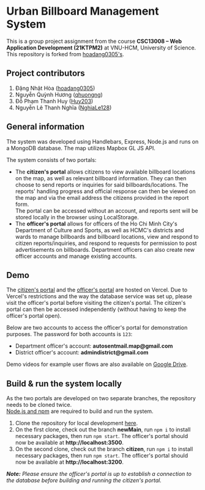 # Urban Billboard Management System

This is a group project assignment from the course **CSC13008 – Web Application Development (21KTPM2)** at VNU-HCM, University of Science. This repository is forked from [hoadang0305's](https://github.com/hoadang0305/Map-Application).

## Project contributors
1. Đặng Nhật Hòa ([hoadang0305](https://github.com/hoadang0305))
2. Nguyễn Quỳnh Hương ([qhuongng](https://github.com/qhuongng))
3. Đỗ Phạm Thanh Huy ([Huy203](https://github.com/Huy203))
4. Nguyễn Lê Thanh Nghĩa ([NghiaLe128](https://github.com/NghiaLe128))

## General information
The system was developed using Handlebars, Express, Node.js and runs on a MongoDB database. The map utilizes Mapbox GL JS API.

The system consists of two portals:
- The **citizen's portal** allows citizens to view available billboard locations on the map, as well as relevant billboard information. They can then choose to send reports or inquiries for said billboards/locations. The reports' handling progress and official response can then be viewed on the map and via the email address the citizens provided in the report form.\
  The portal can be accessed without an account, and reports sent will be stored locally in the browser using LocalStorage.
- The **officer's portal** allows for officers of the Ho Chi Minh City's Department of Culture and Sports, as well as HCMC's districts and wards to manage billboards and billboard locations, view and respond to citizen reports/inquiries, and respond to requests for permission to post advertisements on billboards. Department officers can also create new officer accounts and manage existing accounts.

## Demo
The [citizen's portal](https://citizen-mapapp.vercel.app/) and the [officer's portal](https://officer-mapapp.vercel.app/) are hosted on Vercel. Due to Vercel's restrictions and the way the database service was set up, please visit the officer's portal before visiting the citizen's portal. The citizen's portal can then be accessed independently (without having to keep the officer's portal open).

Below are two accounts to access the officer's portal for demonstration purposes. The password for both accounts is `123`:
- Department officer's account: **autosentmail.map<i></i>@gmail.com**
- District officer's account: **admindistrict<i></i>@gmail.com**

Demo videos for example user flows are also available on [Google Drive](https://drive.google.com/drive/folders/1SpzVwb6Bj5IoxUcu9MwaVFsWVndVrl82?usp=sharing).

## Build & run the system locally
As the two portals are developed on two separate branches, the repository needs to be cloned twice.\
[Node.js and npm](https://docs.npmjs.com/downloading-and-installing-node-js-and-npm) are required to build and run the system.

1. Clone the repository for local development [here](https://github.com/hoadang0305/Map-Application).
2. On the first clone, check out the branch **newMain**, run `npm i` to install necessary packages, then run `npm start`. The officer's portal should now be available at **http<i></i>://localhost:3500**.
3. On the second clone, check out the branch **citizen**, run `npm i` to install necessary packages, then run `npm start`. The officer's portal should now be available at **http<i></i>://localhost:3200**.

***Note:** Please ensure the officer's portal is up to establish a connection to the database before building and running the citizen's portal.*
